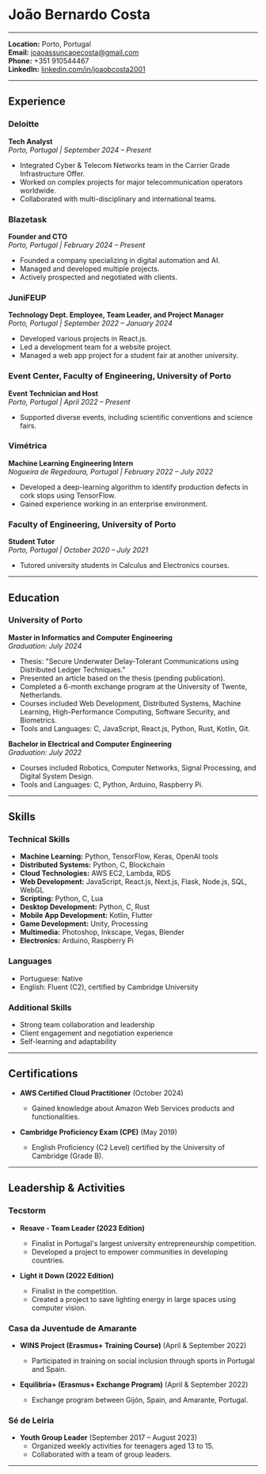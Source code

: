 # João Bernardo Costa

---

**Location:** Porto, Portugal  
**Email:** joaoassuncaoecosta@gmail.com  
**Phone:** +351 910544467  
**LinkedIn:** [linkedin.com/in/joaobcosta2001](https://linkedin.com/in/joaobcosta2001)

---

## Experience

### Deloitte  
**Tech Analyst**  
*Porto, Portugal | September 2024 – Present*  
- Integrated Cyber & Telecom Networks team in the Carrier Grade Infrastructure Offer.  
- Worked on complex projects for major telecommunication operators worldwide.  
- Collaborated with multi-disciplinary and international teams.  

### Blazetask  
**Founder and CTO**  
*Porto, Portugal | February 2024 – Present*  
- Founded a company specializing in digital automation and AI.  
- Managed and developed multiple projects.  
- Actively prospected and negotiated with clients.  

### JuniFEUP  
**Technology Dept. Employee, Team Leader, and Project Manager**  
*Porto, Portugal | September 2022 – January 2024*  
- Developed various projects in React.js.  
- Led a development team for a website project.  
- Managed a web app project for a student fair at another university.  

### Event Center, Faculty of Engineering, University of Porto  
**Event Technician and Host**  
*Porto, Portugal | April 2022 – Present*  
- Supported diverse events, including scientific conventions and science fairs.  

### Vimétrica  
**Machine Learning Engineering Intern**  
*Nogueira de Regedoura, Portugal | February 2022 – July 2022*  
- Developed a deep-learning algorithm to identify production defects in cork stops using TensorFlow.  
- Gained experience working in an enterprise environment.  

### Faculty of Engineering, University of Porto  
**Student Tutor**  
*Porto, Portugal | October 2020 – July 2021*  
- Tutored university students in Calculus and Electronics courses.  

---

## Education

### University of Porto  
**Master in Informatics and Computer Engineering**  
*Graduation: July 2024*  
- Thesis: "Secure Underwater Delay-Tolerant Communications using Distributed Ledger Techniques."  
- Presented an article based on the thesis (pending publication).  
- Completed a 6-month exchange program at the University of Twente, Netherlands.  
- Courses included Web Development, Distributed Systems, Machine Learning, High-Performance Computing, Software Security, and Biometrics.  
- Tools and Languages: C, JavaScript, React.js, Python, Rust, Kotlin, Git.  

**Bachelor in Electrical and Computer Engineering**  
*Graduation: July 2022*  
- Courses included Robotics, Computer Networks, Signal Processing, and Digital System Design.  
- Tools and Languages: C, Python, Arduino, Raspberry Pi.  

---

## Skills

### Technical Skills  
- **Machine Learning:** Python, TensorFlow, Keras, OpenAI tools  
- **Distributed Systems:** Python, C, Blockchain  
- **Cloud Technologies:** AWS EC2, Lambda, RDS  
- **Web Development:** JavaScript, React.js, Next.js, Flask, Node.js, SQL, WebGL  
- **Scripting:** Python, C, Lua  
- **Desktop Development:** Python, C, Rust  
- **Mobile App Development:** Kotlin, Flutter  
- **Game Development:** Unity, Processing  
- **Multimedia:** Photoshop, Inkscape, Vegas, Blender  
- **Electronics:** Arduino, Raspberry Pi  

### Languages  
- Portuguese: Native  
- English: Fluent (C2), certified by Cambridge University  

### Additional Skills  
- Strong team collaboration and leadership  
- Client engagement and negotiation experience  
- Self-learning and adaptability  

---

## Certifications

- **AWS Certified Cloud Practitioner** (October 2024)  
  - Gained knowledge about Amazon Web Services products and functionalities.  

- **Cambridge Proficiency Exam (CPE)** (May 2019)  
  - English Proficiency (C2 Level) certified by the University of Cambridge (Grade B).  

---

## Leadership & Activities

### Tecstorm  
- **Resave - Team Leader (2023 Edition)**  
  - Finalist in Portugal's largest university entrepreneurship competition.  
  - Developed a project to empower communities in developing countries.  

- **Light it Down (2022 Edition)**  
  - Finalist in the competition.  
  - Created a project to save lighting energy in large spaces using computer vision.  

### Casa da Juventude de Amarante  
- **WINS Project (Erasmus+ Training Course)** (April & September 2022)  
  - Participated in training on social inclusion through sports in Portugal and Spain.  

- **Equilibria+ (Erasmus+ Exchange Program)** (April & September 2022)  
  - Exchange program between Gijón, Spain, and Amarante, Portugal.  

### Sé de Leiria  
- **Youth Group Leader** (September 2017 – August 2023)  
  - Organized weekly activities for teenagers aged 13 to 15.  
  - Collaborated with a team of group leaders.  

---

